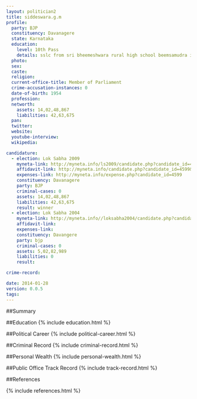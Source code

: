 ```yaml
---
layout: politician2
title: siddeswara.g.m
profile: 
  party: BJP
  constituency: Davanagere
  state: Karnataka
  education: 
    level: 10th Pass
    details: sslc from sri bheemeshwara rural high school beemsamudra in 1967
  photo: 
  sex: 
  caste: 
  religion: 
  current-office-title: Member of Parliament
  crime-accusation-instances: 0
  date-of-birth: 1954
  profession: 
  networth: 
    assets: 14,02,48,867
    liabilities: 42,63,675
  pan: 
  twitter: 
  website: 
  youtube-interview: 
  wikipedia: 

candidature: 
  - election: Lok Sabha 2009
    myneta-link: http://myneta.info/ls2009/candidate.php?candidate_id=4599
    affidavit-link: http://myneta.info/candidate.php?candidate_id=4599&scan=original
    expenses-link: http://myneta.info/expense.php?candidate_id=4599
    constituency: Davanagere 
    party: BJP
    criminal-cases: 0
    assets: 14,02,48,867
    liabilities: 42,63,675
    result: winner 
  - election: Lok Sabha 2004
    myneta-link: http://myneta.info//loksabha2004/candidate.php?candidate_id=1717
    affidavit-link: 
    expenses-link: 
    constituency: Davangere 
    party: bjp
    criminal-cases: 0
    assets: 5,02,82,989
    liabilities: 0
    result:  

crime-record: 

date: 2014-01-28
version: 0.0.5
tags: 
---
```

##Summary


##Education
{% include education.html %}


##Political Career
{% include political-career.html %}


##Criminal Record
{% include criminal-record.html %}


##Personal Wealth
{% include personal-wealth.html %}


##Public Office Track Record
{% include track-record.html %}


##References


{% include references.html %}